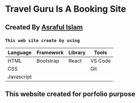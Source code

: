 # Travel Guru Is A Booking Site

## Created By  [Asraful Islam](https://mxasraful.com)


### `This web site create by using`


Language | Framework | Library | Tools |
--- | --- | --- | --- |
HTML | Bootstrap | React |  VS Code  |
CSS |  |  | Git |
Javascript |  |  |  |





## This website created for porfolio purpose
